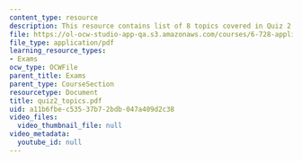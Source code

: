 ```yaml
---
content_type: resource
description: This resource contains list of 8 topics covered in Quiz 2.
file: https://ol-ocw-studio-app-qa.s3.amazonaws.com/courses/6-728-applied-quantum-and-statistical-physics-fall-2006/a11b6fbec53537b72bdb047a409d2c38_quiz2_topics.pdf
file_type: application/pdf
learning_resource_types:
- Exams
ocw_type: OCWFile
parent_title: Exams
parent_type: CourseSection
resourcetype: Document
title: quiz2_topics.pdf
uid: a11b6fbe-c535-37b7-2bdb-047a409d2c38
video_files:
  video_thumbnail_file: null
video_metadata:
  youtube_id: null
---
```

